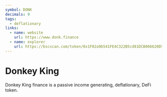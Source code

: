 ```yaml
---
symbol: DONK
decimals: 9
tags:
  - deflationary
links:
  - name: website
    url: https://www.donk.finance
  - name: explorer
    url: https://bscscan.com/token/0x1F82a9b541FE4C322B5cd81DCB066620D57de35C
---
```


# Donkey King

Donkey King finance is a passive income generating, deflationary, DeFi token.
